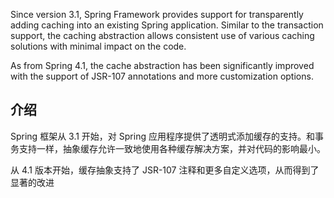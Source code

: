 Since version 3.1, Spring Framework provides support for transparently adding caching into an existing Spring application. Similar to the transaction support, the caching abstraction allows consistent use of various caching solutions with minimal impact on the code.

As from Spring 4.1, the cache abstraction has been significantly improved with the support of JSR-107 annotations and more customization options.

## 介绍

Spring 框架从 3.1 开始，对 Spring 应用程序提供了透明式添加缓存的支持。和事务支持一样，抽象缓存允许一致地使用各种缓存解决方案，并对代码的影响最小。

从 4.1 版本开始，缓存抽象支持了 JSR-107 注释和更多自定义选项，从而得到了显著的改进
